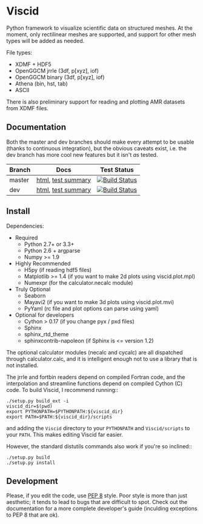 # Viscid #

Python framework to visualize scientific data on structured meshes. At the moment,
only rectilinear meshes are supported, and support for other mesh types will be added
as needed.

File types:
+ XDMF + HDF5
+ OpenGGCM jrrle (3df, p[xyz], iof)
+ OpenGGCM binary (3df, p[xyz], iof)
+ Athena (bin, hst, tab)
+ ASCII

There is also preliminary support for reading and plotting AMR datasets from XDMF files.

## Documentation ##

Both the master and dev branches should make every attempt to be usable (thanks to continuous integration), but the obvious caveats exist, i.e. the dev branch has more cool new features but it isn't _as_ tested.

Branch        | Docs                                                                      | Test Status
------------- | ------------------------------------------------------------------------- | -----------------------
master        | [html](http://kristoformaynard.github.io/Viscid/docs/master/index.html), [test summary](http://kristoformaynard.github.io/Viscid/summary/master-2.7-full/index.html)   | [![Build Status](https://travis-ci.org/KristoforMaynard/Viscid.svg?branch=master)](https://travis-ci.org/KristoforMaynard/Viscid)
dev           | [html](http://kristoformaynard.github.io/Viscid/docs/dev/index.html), [test summary](http://kristoformaynard.github.io/Viscid/summary/dev-2.7-full/index.html)      | [![Build Status](https://travis-ci.org/KristoforMaynard/Viscid.svg?branch=dev)](https://travis-ci.org/KristoforMaynard/Viscid)

## Install ##

Dependencies:

+ Required
  + Python 2.7+ or 3.3+
  + Python 2.6 + argparse
  + Numpy >= 1.9
+ Highly Recommended
  + H5py (if reading hdf5 files)
  + Matplotlib >= 1.4 (if you want to make 2d plots using viscid.plot.mpl)
  + Numexpr (for the calculator.necalc module)
+ Truly Optional
  + Seaborn
  + Mayavi2 (if you want to make 3d plots using viscid.plot.mvi)
  + PyYaml (rc file and plot options can parse using yaml)
+ Optional for developers
  + Cython > 0.17 (if you change pyx / pxd files)
  + Sphinx
  + sphinx_rtd_theme
  + sphinxcontrib-napoleon (if Sphinx is <= version 1.2)

The optional calculator modules (necalc and cycalc) are all dispatched through
calculator.calc, and it is intelligent enough not to use a library that is not
installed.

The jrrle and fortbin readers depend on compiled Fortran code, and the interpolation and streamline functions depend on compiled Cython (C) code. To build Viscid, I recommend running::

    ./setup.py build_ext -i
    viscid_dir=$(pwd)
    export PYTHONPATH=$PYTHONPATH:${viscid_dir}
    export PATH=$PATH:${viscid_dir}/scripts

and adding the `Viscid` directory to your `PYTHONPATH` and `Viscid/scripts` to your `PATH`. This makes editing Viscid far easier.

However, the standard distutils commands also work if you're so inclined::

    ./setup.py build
    ./setup.py install

## Development ##

Please, if you edit the code, use [PEP 8](https://www.python.org/dev/peps/pep-0008/) style. Poor style is more than just aesthetic; it tends to lead to bugs that are difficult to spot. Check out the documentation for a more complete developer's guide (inculding exceptions to PEP 8 that are ok).
